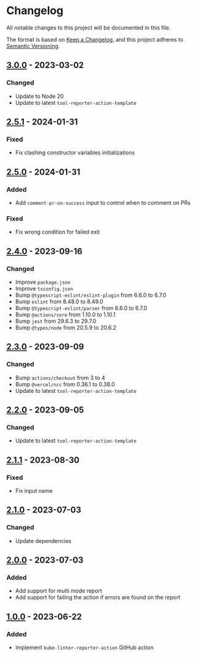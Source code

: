 # Changelog

All notable changes to this project will be documented in this file.

The format is based on [Keep a Changelog](https://keepachangelog.com/en/1.0.0/),
and this project adheres to [Semantic Versioning](https://semver.org/spec/v2.0.0.html).

## [3.0.0] - 2023-03-02

### Changed

- Update to Node 20
- Update to latest `tool-reporter-action-template`

## [2.5.1] - 2024-01-31

### Fixed

- Fix clashing constructor variables initializations

## [2.5.0] - 2024-01-31

### Added

- Add `comment-pr-on-success` input to control when to comment on PRs

### Fixed

- Fix wrong condition for failed exit

## [2.4.0] - 2023-09-16

### Changed

- Improve `package.json`
- Improve `tsconfig.json`
- Bump `@typescript-eslint/eslint-plugin` from 6.6.0 to 6.7.0
- Bump `eslint` from 8.48.0 to 8.49.0
- Bump `@typescript-eslint/parser` from 6.6.0 to 6.7.0
- Bump `@actions/core` from 1.10.0 to 1.10.1
- Bump `jest` from 29.6.3 to 29.7.0
- Bump `@types/node` from 20.5.9 to 20.6.2

## [2.3.0] - 2023-09-09

### Changed

- Bump `actions/checkout` from 3 to 4
- Bump `@vercel/ncc` from 0.36.1 to 0.38.0
- Update to latest `tool-reporter-action-template`

## [2.2.0] - 2023-09-05

### Changed

- Update to latest `tool-reporter-action-template`

## [2.1.1] - 2023-08-30

### Fixed

- Fix input name

## [2.1.0] - 2023-07-03

### Changed

- Update dependencies

## [2.0.0] - 2023-07-03

### Added

- Add support for multi mode report
- Add support for failing the action if errors are found on the report

## [1.0.0] - 2023-06-22

### Added

- Implement `kube-linter-reporter-action` GitHub action

[3.0.0]: https://github.com/tvcsantos/kube-linter-reporter-action/compare/v2.5.1...v3.0.0
[2.5.1]: https://github.com/tvcsantos/kube-linter-reporter-action/compare/v2.5.0...v2.5.1
[2.5.0]: https://github.com/tvcsantos/kube-linter-reporter-action/compare/v2.4.0...v2.5.0
[2.4.0]: https://github.com/tvcsantos/kube-linter-reporter-action/compare/v2.3.0...v2.4.0
[2.3.0]: https://github.com/tvcsantos/kube-linter-reporter-action/compare/v2.2.0...v2.3.0
[2.2.0]: https://github.com/tvcsantos/kube-linter-reporter-action/compare/v2.1.1...v2.2.0
[2.1.1]: https://github.com/tvcsantos/kube-linter-reporter-action/compare/v2.1.0...v2.1.1
[2.1.0]: https://github.com/tvcsantos/kube-linter-reporter-action/compare/v2.0.0...v2.1.0
[2.0.0]: https://github.com/tvcsantos/kube-linter-reporter-action/compare/v1.0.0...v2.0.0
[1.0.0]: https://github.com/tvcsantos/kube-linter-reporter-action/releases/tag/v1.0.0
